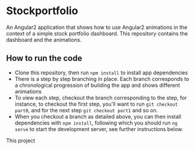 # Stockportfolio

An Angular2 application that shows how to use Angular2 animations in the context of a simple stock portfolio dashboard. This repository contains the dashboard and the animations.

## How to run the code

* Clone this repository, then run `npm install` to install app dependencies
* There is a step by step branching in place. Each branch corresponds to a chronological progression of building the app and shows different animations
* To view each step, checkout the branch corresponding to the step, for instance, to checkout the first step, you'll want to run `git checkout part0`, and for the next step `git checkout part1` and so on.
* When you checkout a branch as detailed above, you can then install dependencies with `npm install`, following which you should run `ng serve` to start the development server, see further instructions below.

This project 